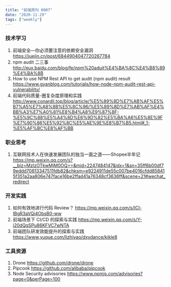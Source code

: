 ```yaml
---
title: "前端周刊 0007"
date: "2020-11-29"
tags: ["weekly"]
---
```


### 技术学习
1. 前端安全—你必须要注意的依赖安全漏洞 https://juejin.cn/post/6844904047720267784
2. npm audit 二三事 http://eux.baidu.com/blog/fe/npm%20aduit%E4%BA%8C%E4%B8%89%E4%BA%8B
3. How to use NPM Rest API to get audit (npm audit) result https://www.gyanblog.com/tutorials/how-node-npm-audit-rest-api-vulnerability/
4. 前端代码质量-圈复杂度原理和实践 http://www.conardli.top/blog/article/%E5%89%8D%E7%AB%AF%E5%B7%A5%E7%A8%8B%E5%8C%96/%E5%89%8D%E7%AB%AF%E4%BB%A3%E7%A0%81%E8%B4%A8%E9%87%8F-%E5%9C%88%E5%A4%8D%E6%9D%82%E5%BA%A6%E5%8E%9F%E7%90%86%E5%92%8C%E5%AE%9E%E8%B7%B5.html#_1-%E5%AF%BC%E8%AF%BB

### 职业思考
1. 互联网技术人在快速发展团队的独当一面之道——Shopee半年记 https://mp.weixin.qq.com/s?__biz=MzIzOTkwMjM0OQ==&mid=2247484147&idx=1&sn=35ff6b00df79eddd70813347511fdb82&chksm=e9224911de55c007be4016cfdd858415f351a2aa806e747face16be2ffad41a76348cf3636ff&scene=21#wechat_redirect

### 开发实践
1. 如何有效地进行代码 Review？ https://mp.weixin.qq.com/s/ICl-IBgR3aVQi4ObsB0-ww
2. 前端场景下 CI/CD 的探索与实践 https://mp.weixin.qq.com/s/Y-i20dQgSPu86KFVC7wNTA
3. 前端团队研发效能提升的探索与实践 https://www.yuque.com/lizhiyao/dxydance/kikle8

### 工具资源
1. Drone https://github.com/drone/drone
2. Pipcook https://github.com/alibaba/pipcook
3. Node Security advisories https://www.npmjs.com/advisories?page=0&perPage=100

